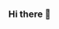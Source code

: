 ### Hi there 👋

<!--
**magaramol/magaramol** is a ✨ _special_ ✨ repository because its `README.md` (this file) appears on your GitHub profile.

Here are some ideas to get you started:

- 🔭 I’m currently working on Computer vision
- 🌱 I’m currently learning Gen Ai
- 👯 I’m looking to collaborate on Gen AI projects
- 🤔 I’m looking for help with ...
- 💬 Ask me about ...
- 📫 How to reach me: amol.magar@hotmail.com
- 😄 Pronouns: ...
- ⚡ Fun fact: ...
-->
